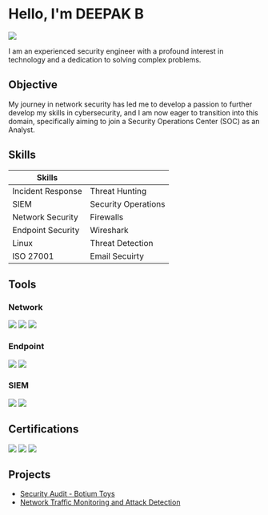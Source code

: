 # Hello, I'm DEEPAK B
<a href="https://www.linkedin.com/in/deepak-b-555468208"><img src="https://img.shields.io/badge/-LinkedIn-0072b1?&style=for-the-badge&logo=linkedin&logoColor=white" /></a>


I am an experienced security engineer with a profound interest in technology and a dedication to solving complex problems.

## Objective

My journey in network security has led me to develop a passion to further develop my skills in cybersecurity, and I am now eager to transition into this domain, specifically aiming to join a Security Operations Center (SOC) as an Analyst.

## Skills

| Skills                              |                                      |
|-------------------------------------|--------------------------------------|
| Incident Response                   |    Threat Hunting                    |
| SIEM                                |    Security Operations               |
| Network Security                    |    Firewalls                         |
| Endpoint Security                   |    Wireshark                         |
| Linux                               |    Threat Detection                  |
| ISO 27001                           |    Email Secuirty                    |


## Tools

### Network
<div>
    <img src="https://img.shields.io/badge/-Wireshark-1679A7?&style=for-the-badge&logo=Wireshark&logoColor=white" />
    <img src="https://img.shields.io/badge/-TCPDUMP-EF3B2D?&style=for-the-badge&logo=TCPDUMP&logoColor=white" />
    <img src="https://img.shields.io/badge/-NMAP-777BB4?&style=for-the-badge&logo=NMAP&logoColor=white" />
</div>

### Endpoint
<div>
    <img src="https://img.shields.io/badge/-Sophos%20Antivirus-2C52A0?&style=for-the-badge&logo=sophos&logoColor=white" />
    <img src="https://img.shields.io/badge/-Microsoft_Defender_for_Endpoint-00A4EF?&style=for-the-badge&logo=Microsoft&logoColor=white" />
</div>

### SIEM
<div>
    <img src="https://img.shields.io/badge/-Sophos%20Central-2C52A0?&style=for-the-badge&logo=sophos&logoColor=white" />
    <img src="https://img.shields.io/badge/-Splunk-000000?&style=for-the-badge&logo=Splunk&logoColor=white" />
</div>

## Certifications
<div>
<img src="https://img.shields.io/badge/-Google%20Cybersecurity%20Professional-4285F4?&style=for-the-badge&logo=google&logoColor=white" />
<img src="https://img.shields.io/badge/-Cisco%20CCNP-1BA0D7?&style=for-the-badge&logo=cisco&logoColor=white" />
<img src="https://img.shields.io/badge/-Cisco%20CCNA-005073?&style=for-the-badge&logo=cisco&logoColor=white" />

</div>

## Projects
- <a href="https://github.com/d-pakb/d-pakb/tree/0dd8cad4febf24ce1bc3c4eae42f74a61331f611/Projects/Security-Audit">Security Audit - Botium Toys</a>
- <a href="https://google.com">Network Traffic Monitoring and Attack Detection</a>
